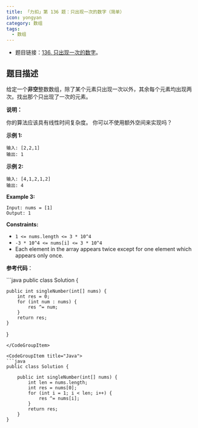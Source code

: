 ```yaml
---
title: 「力扣」第 136 题：只出现一次的数字（简单）
icon: yongyan
category: 数组
tags:
  - 数组
---
```


+ 题目链接：[136. 只出现一次的数字](https://leetcode-cn.com/problems/single-number/)。

## 题目描述

给定一个**非空**整数数组，除了某个元素只出现一次以外，其余每个元素均出现两次。找出那个只出现了一次的元素。

**说明：**

你的算法应该具有线性时间复杂度。 你可以不使用额外空间来实现吗？

**示例 1:**

```
输入: [2,2,1]
输出: 1
```

**示例 2:**

```
输入: [4,1,2,1,2]
输出: 4
```

**Example 3:**

```
Input: nums = [1]
Output: 1
```

**Constraints:**

- `1 <= nums.length <= 3 * 10^4`
- `-3 * 10^4 <= nums[i] <= 3 * 10^4`
- Each element in the array appears twice except for one element which appears only once.

**参考代码**：

<CodeGroup>
<CodeGroupItem title="Java">
```java
public class Solution {

    public int singleNumber(int[] nums) {
        int res = 0;
        for (int num : nums) {
            res ^= num;
        }
        return res;
    }
}
```
</CodeGroupItem>

<CodeGroupItem title="Java">
```java
public class Solution {

    public int singleNumber(int[] nums) {
        int len = nums.length;
        int res = nums[0];
        for (int i = 1; i < len; i++) {
            res ^= nums[i];
        }
        return res;
    }
}
```
</CodeGroupItem>
</CodeGroup>